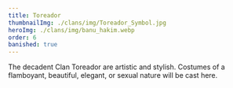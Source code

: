 ```yaml
---
title: Toreador
thumbnailImg: ./clans/img/Toreador_Symbol.jpg
heroImg: ./clans/img/banu_hakim.webp
order: 6
banished: true
---
```


The decadent Clan Toreador are artistic and stylish. Costumes of a flamboyant, beautiful, elegant, or sexual nature will be cast here.
